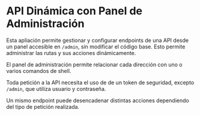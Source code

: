 # API Dinámica con Panel de Administración

Esta apliación permite gestionar y configurar endpoints de una API desde un panel accesible en `/admin`, sin modificar el código base. Esto permite administrar las rutas y sus acciones dinámicamente.

El panel de administración permite relacionar cada dirección con uno o varios comandos de shell.

Toda petición a la API necesita el uso de de un token de seguridad, excepto `/admin`, que utiliza usuario y contraseña.

Un mismo endpoint puede desencadenar distintas acciones dependiendo del tipo de petición realizada.